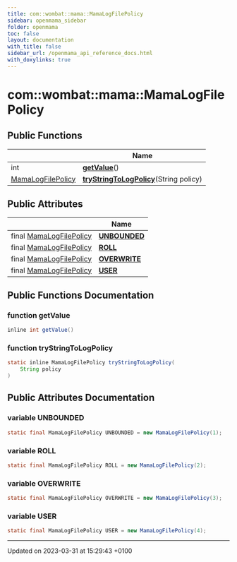 ```yaml
---
title: com::wombat::mama::MamaLogFilePolicy
sidebar: openmama_sidebar
folder: openmama
toc: false
layout: documentation
with_title: false
sidebar_url: /openmama_api_reference_docs.html
with_doxylinks: true
---
```


# com::wombat::mama::MamaLogFilePolicy





## Public Functions

|                | Name           |
| -------------- | -------------- |
| int | **[getValue](classcom_1_1wombat_1_1mama_1_1MamaLogFilePolicy.html#function-getvalue)**() |
| [MamaLogFilePolicy](classcom_1_1wombat_1_1mama_1_1MamaLogFilePolicy.html) | **[tryStringToLogPolicy](classcom_1_1wombat_1_1mama_1_1MamaLogFilePolicy.html#function-trystringtologpolicy)**(String policy) |

## Public Attributes

|                | Name           |
| -------------- | -------------- |
| final [MamaLogFilePolicy](classcom_1_1wombat_1_1mama_1_1MamaLogFilePolicy.html) | **[UNBOUNDED](classcom_1_1wombat_1_1mama_1_1MamaLogFilePolicy.html#variable-unbounded)**  |
| final [MamaLogFilePolicy](classcom_1_1wombat_1_1mama_1_1MamaLogFilePolicy.html) | **[ROLL](classcom_1_1wombat_1_1mama_1_1MamaLogFilePolicy.html#variable-roll)**  |
| final [MamaLogFilePolicy](classcom_1_1wombat_1_1mama_1_1MamaLogFilePolicy.html) | **[OVERWRITE](classcom_1_1wombat_1_1mama_1_1MamaLogFilePolicy.html#variable-overwrite)**  |
| final [MamaLogFilePolicy](classcom_1_1wombat_1_1mama_1_1MamaLogFilePolicy.html) | **[USER](classcom_1_1wombat_1_1mama_1_1MamaLogFilePolicy.html#variable-user)**  |

## Public Functions Documentation

### function getValue

```java
inline int getValue()
```


### function tryStringToLogPolicy

```java
static inline MamaLogFilePolicy tryStringToLogPolicy(
    String policy
)
```


## Public Attributes Documentation

### variable UNBOUNDED

```java
static final MamaLogFilePolicy UNBOUNDED = new MamaLogFilePolicy(1);
```


### variable ROLL

```java
static final MamaLogFilePolicy ROLL = new MamaLogFilePolicy(2);
```


### variable OVERWRITE

```java
static final MamaLogFilePolicy OVERWRITE = new MamaLogFilePolicy(3);
```


### variable USER

```java
static final MamaLogFilePolicy USER = new MamaLogFilePolicy(4);
```


-------------------------------

Updated on 2023-03-31 at 15:29:43 +0100